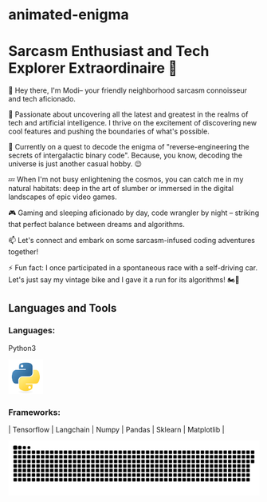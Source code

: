 # animated-enigma
# Sarcasm Enthusiast and Tech Explorer Extraordinaire 🚀

👋 Hey there, I'm Modi– your friendly neighborhood sarcasm connoisseur and tech aficionado.

🤖 Passionate about uncovering all the latest and greatest in the realms of tech and artificial intelligence. I thrive on the excitement of discovering new cool features and pushing the boundaries of what's possible.

🌌 Currently on a quest to decode the enigma of  "reverse-engineering the secrets of intergalactic binary code". Because, you know, decoding the universe is just another casual hobby. 😉

💤 When I'm not busy enlightening the cosmos, you can catch me in my natural habitats: deep in the art of slumber or immersed in the digital landscapes of epic video games.

🎮 Gaming and sleeping aficionado by day, code wrangler by night – striking that perfect balance between dreams and algorithms.

📫 Let's connect and embark on some sarcasm-infused coding adventures together!

⚡ Fun fact: I once participated in a spontaneous race with a self-driving car. Let's just say my vintage bike and I gave it a run for its algorithms! 🏍️🤖




## Languages and Tools 
<div>

### Languages:
   Python3 


<img src=".github/workflows/python-original.svg" title="Python"  alt="Python" width="70" height="70"/>


### Frameworks:

| Tensorflow | Langchain | Numpy | Pandas | Sklearn | Matplotlib |  

</div>


<p align="center">
 <img width="1000" src=".github/workflows/main.svg" alt="snake"/>
</p>
